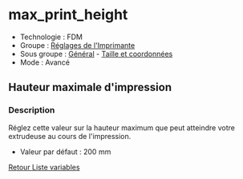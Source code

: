 # max_print_height

* Technologie : FDM
* Groupe : [Réglages de l'Imprimante](../printer_settings/printer_settings.md)
* Sous groupe : [Général](../printer_settings/printer_settings.md#général) -  [Taille et coordonnées](../printer_settings/printer_settings.md#taille-et-coordonnées)
* Mode : Avancé

## Hauteur maximale d'impression

### Description

Réglez cette valeur sur la hauteur maximum que peut atteindre votre extrudeuse au cours de l'impression.

* Valeur par défaut : 200 mm
 
[Retour Liste variables](variable_list.md)